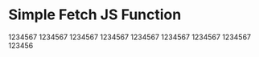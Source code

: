# Simple Fetch JS Function 



1234567
1234567
1234567
1234567
1234567
1234567
1234567
1234567
123456
